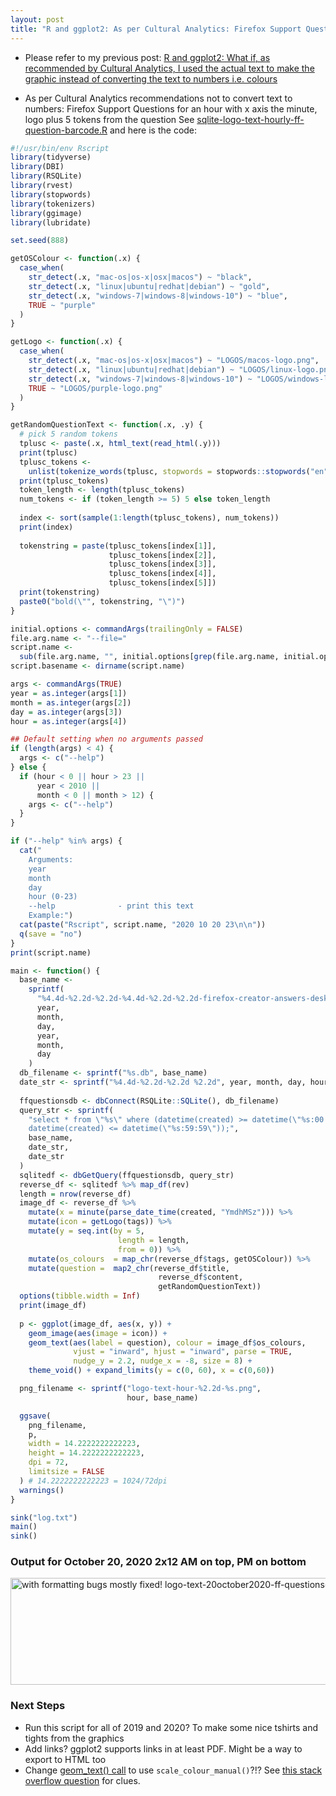 ```yaml
---
layout: post
title: "R and ggplot2: As per Cultural Analytics: Firefox Support Questions for an hour with x set to the minute the question was asked, logo plus 5 tokens from the question"
---
```

* Please refer to my previous post:  [R  and ggplot2: What if, as recommended by Cultural Analytics, I used the  actual text to make the graphic instead of converting the text to  numbers i.e. colours  ](http://rolandtanglao.com/2020/11/05/p1-use-the-actual-text-in-an-infographic-instead-of-converting-it-to-numbers/)        

* As per Cultural Analytics recommendations not to convert text to numbers: Firefox Support Questions for an hour with x axis the minute, logo plus 5 tokens from the question See [sqlite-logo-text-hourly-ff-question-barcode.R](https://github.com/rtanglao/rt-r-ggplot2-ruby-experiments/blob/main/sqlite-logo-text-hourly-ff-question-barcode.R)  and here is the code:

```r
#!/usr/bin/env Rscript
library(tidyverse)
library(DBI)
library(RSQLite)
library(rvest)
library(stopwords)
library(tokenizers)
library(ggimage)
library(lubridate)

set.seed(888)

getOSColour <- function(.x) {
  case_when(
    str_detect(.x, "mac-os|os-x|osx|macos") ~ "black",
    str_detect(.x, "linux|ubuntu|redhat|debian") ~ "gold",
    str_detect(.x, "windows-7|windows-8|windows-10") ~ "blue",
    TRUE ~ "purple"
  )
}

getLogo <- function(.x) {
  case_when(
    str_detect(.x, "mac-os|os-x|osx|macos") ~ "LOGOS/macos-logo.png",
    str_detect(.x, "linux|ubuntu|redhat|debian") ~ "LOGOS/linux-logo.png",
    str_detect(.x, "windows-7|windows-8|windows-10") ~ "LOGOS/windows-logo.png",
    TRUE ~ "LOGOS/purple-logo.png"
  )
}

getRandomQuestionText <- function(.x, .y) {
  # pick 5 random tokens
  tplusc <- paste(.x, html_text(read_html(.y)))
  print(tplusc)
  tplusc_tokens <-
    unlist(tokenize_words(tplusc, stopwords = stopwords::stopwords("en")))
  print(tplusc_tokens)
  token_length <- length(tplusc_tokens)
  num_tokens <- if (token_length >= 5) 5 else token_length
  
  index <- sort(sample(1:length(tplusc_tokens), num_tokens))
  print(index)
  
  tokenstring = paste(tplusc_tokens[index[1]],
                      tplusc_tokens[index[2]],
                      tplusc_tokens[index[3]],
                      tplusc_tokens[index[4]],
                      tplusc_tokens[index[5]])
  print(tokenstring)
  paste0("bold(\"", tokenstring, "\")")
}

initial.options <- commandArgs(trailingOnly = FALSE)
file.arg.name <- "--file="
script.name <-
  sub(file.arg.name, "", initial.options[grep(file.arg.name, initial.options)])
script.basename <- dirname(script.name)

args <- commandArgs(TRUE)
year = as.integer(args[1])
month = as.integer(args[2])
day = as.integer(args[3])
hour = as.integer(args[4])

## Default setting when no arguments passed
if (length(args) < 4) {
  args <- c("--help")
} else {
  if (hour < 0 || hour > 23 ||
      year < 2010 ||
      month < 0 || month > 12) {
    args <- c("--help")
  }
}

if ("--help" %in% args) {
  cat("
    Arguments:
    year
    month
    day
    hour (0-23)
    --help              - print this text
    Example:")
  cat(paste("Rscript", script.name, "2020 10 20 23\n\n"))
  q(save = "no")
}
print(script.name)

main <- function() {
  base_name <-
    sprintf(
      "%4.4d-%2.2d-%2.2d-%4.4d-%2.2d-%2.2d-firefox-creator-answers-desktop-all-locales",
      year,
      month,
      day,
      year,
      month,
      day
    )
  db_filename <- sprintf("%s.db", base_name)
  date_str <- sprintf("%4.4d-%2.2d-%2.2d %2.2d", year, month, day, hour)
  
  ffquestionsdb <- dbConnect(RSQLite::SQLite(), db_filename)
  query_str <- sprintf(
    "select * from \"%s\" where (datetime(created) >= datetime(\"%s:00:00\") AND
    datetime(created) <= datetime(\"%s:59:59\"));",
    base_name,
    date_str,
    date_str
  )
  sqlitedf <- dbGetQuery(ffquestionsdb, query_str)
  reverse_df <- sqlitedf %>% map_df(rev)
  length = nrow(reverse_df)
  image_df <- reverse_df %>%
    mutate(x = minute(parse_date_time(created, "YmdhMSz"))) %>%
    mutate(icon = getLogo(tags)) %>% 
    mutate(y = seq.int(by = 5,
                        length = length,
                        from = 0)) %>% 
    mutate(os_colours  = map_chr(reverse_df$tags, getOSColour)) %>% 
    mutate(question =  map2_chr(reverse_df$title,
                                 reverse_df$content,
                                 getRandomQuestionText))       
  options(tibble.width = Inf)
  print(image_df)
  
  p <- ggplot(image_df, aes(x, y)) +
    geom_image(aes(image = icon)) + 
    geom_text(aes(label = question), colour = image_df$os_colours, 
              vjust = "inward", hjust = "inward", parse = TRUE, 
              nudge_y = 2.2, nudge_x = -8, size = 8) + 
    theme_void() + expand_limits(y = c(0, 60), x = c(0,60))

  png_filename <- sprintf("logo-text-hour-%2.2d-%s.png",
                          hour, base_name)

  ggsave(
    png_filename,
    p,
    width = 14.2222222222223,
    height = 14.2222222222223,
    dpi = 72,
    limitsize = FALSE
  ) # 14.2222222222223 = 1024/72dpi
  warnings()
}

sink("log.txt")
main()
sink()

```

### Output for October 20, 2020 2x12 AM on top, PM on bottom

<a data-flickr-embed="true" href="https://www.flickr.com/photos/roland/50575257387/in/photolist-2k4aq1k-2k447zg-2k3ASoF-2k3AyPn" title="with formatting bugs mostly fixed! logo-text-20october2020-ff-questions-by-hour"><img src="https://live.staticflickr.com/65535/50575257387_f0c7036a25_b.jpg" width="1024" height="171" alt="with formatting bugs mostly fixed! logo-text-20october2020-ff-questions-by-hour"></a><script async src="//embedr.flickr.com/assets/client-code.js" charset="utf-8"></script>

### Next Steps

* Run this script for all of 2019 and 2020? To make some nice tshirts and tights from the graphics
* Add links? ggplot2 supports links in at least PDF. Might be a way to export to HTML too
* Change [geom_text() call](https://github.com/rtanglao/rt-r-ggplot2-ruby-experiments/blob/main/sqlite-logo-text-hourly-ff-question-barcode.R#L130) to use `scale_colour_manual()`?!? See [this stack overflow question](https://stackoverflow.com/questions/41541708/how-to-change-font-color-in-geom-text-in-ggplot2-in-r) for clues.

